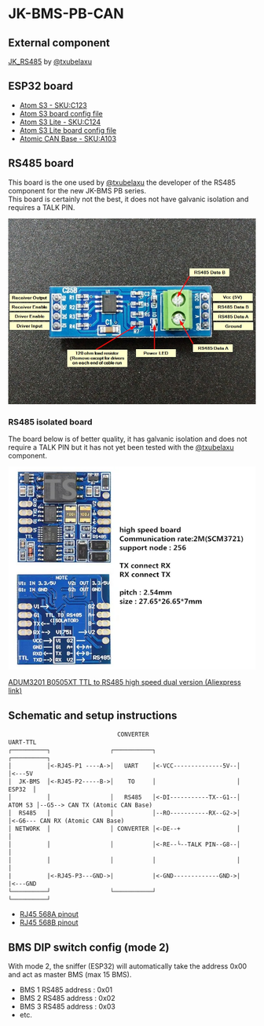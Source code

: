 # JK-BMS-PB-CAN

## External component

[JK_RS485](https://github.com/txubelaxu/esphome-jk-bms/blob/main/components/jk_rs485_bms/README.md) by [@txubelaxu](https://github.com/txubelaxu)

## ESP32 board

- [Atom S3 - SKU:C123](https://docs.m5stack.com/en/core/AtomS3)
- [Atom S3 board config file](../../packages/board/board_atom-s3-display.yaml)
- [Atom S3 Lite - SKU:C124](https://docs.m5stack.com/en/core/AtomS3%20Lite)
- [Atom S3 Lite board config file](../../packages/board/board_atom-s3-lite.yaml)
- [Atomic CAN Base - SKU:A103](https://docs.m5stack.com/en/atom/Atomic%20CAN%20Base)

## RS485 board

This board is the one used by [@txubelaxu](https://github.com/txubelaxu) the developer of the RS485 component for the new JK-BMS PB series.<br>
This board is certainly not the best, it does not have galvanic isolation and requires a TALK PIN.

![Image](../../images/MAX485_UART-RS485.jpg "MAX485 UART-RS485")

### RS485 isolated board

The board below is of better quality, it has galvanic isolation and does not require a TALK PIN but it has not yet been tested with the [@txubelaxu](https://github.com/txubelaxu) component.

![Image](../../images/ADUM3201_B0505XT_TTL_to_RS485_isolation_high_speed_dual_board.png "ADUM3201 B0505XT TTL to RS485")

[ADUM3201 B0505XT TTL to RS485 high speed dual version (Aliexpress link)](https://www.aliexpress.com/item/1005004945951447.html)

## Schematic and setup instructions

```
                               CONVERTER                           UART-TTL
┌──────────┐                 ┌───────────┐                       ┌──────────┐
│          │<-RJ45-P1 ----A->│   UART    │<-VCC--------------5V--│          │<---5V
│  JK-BMS  │<-RJ45-P2-----B->│    TO     │                       │   ESP32  │
│          │                 │   RS485   │<-DI-----------TX--G1--│  ATOM S3 │--G5--> CAN TX (Atomic CAN Base)
│  RS485   │                 │           │--RO-----------RX--G2->│          │<-G6--- CAN RX (Atomic CAN Base)
│ NETWORK  │                 │ CONVERTER │<-DE--+                │          │
│          │                 │           │<-RE--└--TALK PIN--G8--│          │
│          │                 │           │                       │          │
|          |<-RJ45-P3---GND->|           |<-GND-------------GND->|          |<---GND
└──────────┘                 └───────────┘                       └──────────┘
```
- [RJ45 568A pinout](../../images/RJ45-Pinout-T568A.jpg)
- [RJ45 568B pinout](../../images/RJ45-Pinout-T568B.jpg)

## BMS DIP switch config (mode 2)

With mode 2, the sniffer (ESP32) will automatically take the address 0x00 and act as master BMS (max 15 BMS).

- BMS 1 RS485 address : 0x01
- BMS 2 RS485 address : 0x02
- BMS 3 RS485 address : 0x03
- etc.

